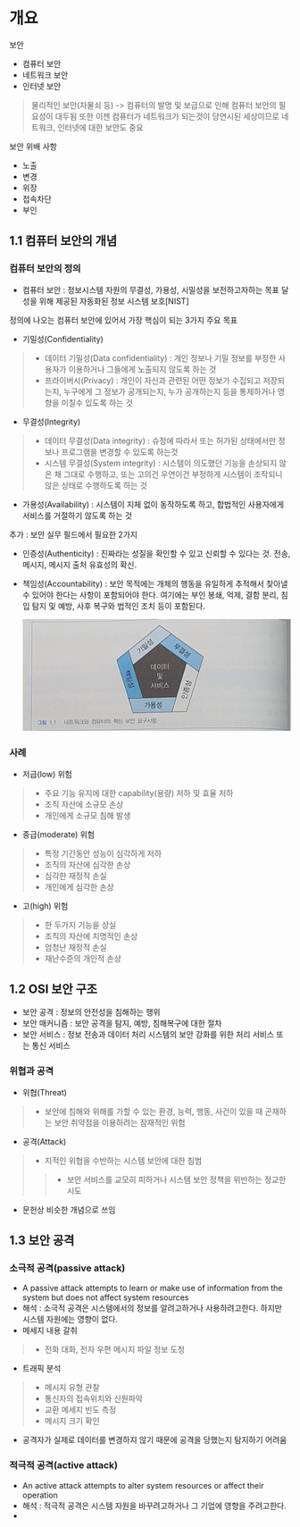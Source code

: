 # 개요

보안
- 컴퓨터 보안
- 네트워크 보안
- 인터넷 보안

> 물리적인 보안(자물쇠 등) -> 컴퓨터의 발명 및 보급으로 인해 컴퓨터 보안의 필요성이 대두됨
> 또한 이젠 컴퓨터가 네트워크가 되는것이 당연시된 세상이므로 네트워크, 인터넷에 대한 보안도 중요

보안 위배 사항
- 노출
- 변경
- 위장
- 접속차단
- 부인


## 1.1 컴퓨터 보안의 개념
### 컴퓨터 보안의 정의
- 컴퓨터 보안 : 정보시스템 자원의 무결성, 가용성, 시밀성을 보전하고자하는 목표 달성을 위해 제공된 자동화된 정보 시스템 보호[NIST]

정의에 나오는 컴퓨터 보안에 있어서 가장 핵심이 되는 3가지 주요 목표
- 기밀성(Confidentiality)
>- 데이터 기밀성(Data confidentiality) : 개인 정보나 기밀 정보를 부정한 사용자가 이용하거나 그들에게 노출되지 않도록 하는 것
>- 프라이버시(Privacy) : 개인이 자신과 관련된 어떤 정보가 수집되고 저장되는지, 누구에게 그 정보가 공개되는지, 누가 공개하는지 등을 통제하거나 영향을 미칠수 있도록 하는 것
- 무결성(Integrity)
>- 데이터 무결성(Data integrity) : 슈정에 따라서 또는 허가된 상태에서만 정보나 프로그램을 변경할 수 있도록 하는것
>- 시스템 무결성(System integrity) : 시스템이 의도했던 기능을 손상되지 않은 채 그대로 수행하고, 또는 고의건 우연이건 부정하게 시스템이 조작되니 않은 상태로 수행하도록 하는 것
- 가용성(Availability) : 시스템이 지체 없이 동작하도록 하고, 합법적인 사용자에게 서비스를 거절하기 않도록 하는 것

추가 : 보안 실무 필드에서 필요한 2가지
- 인증성(Authenticity) : 진짜라는 성질을 확인할 수 있고 신뢰할 수 있다는 것. 전송, 메시지, 메시지 출처 유효성의 확신.
- 책임성(Accountability) : 보안 목적에는 개체의 행동을 유일하게 추적해서 찾아낼수 있어야 한다는 사항이 포함되어야 한다. 여기에는 부인 봉쇄, 억제, 결함 분리, 침입 탐지 및 예방, 사후 복구와 법적인 조치 등이 포함된다.

  ![네트워크와 컴퓨터의 핵심 보안 요구사항](https://github.com/kimseungdeok/2021_2_JNU/blob/main/Information_Security/images/Network_Security_Essentials.jpg)

### 사례
- 저급(low) 위험
>- 주요 기능 유지에 대한 capability(용량) 저하 및 효율 저하
>- 조직 자산에 소규모 손상
>- 개인에게 소규모 침해 발생
- 중급(moderate) 위험
>- 특정 기간동안 성능이 심각하게 저하
>- 조직의 자산에 심각한 손상
>- 심각한 재정적 손실
>- 개인에게 심각한 손상
- 고(high) 위험
>- 한 두가지 기능을 상실
>- 조직의 자산에 치명적인 손상
>- 엄청난 재정적 손실
>- 재난수준의 개인적 손상

## 1.2 OSI 보안 구조
- 보안 공격 : 정보의 안전성을 침해하는 행위
- 보안 매커니즘 : 보안 공격을 탐지, 예방, 침해복구에 대한 절차
- 보안 서비스 : 정보 전송과 데이터 처리 시스템의 보안 강화를 위한 처리 서비스 또는 통신 서비스

### 위협과 공격
- 위협(Threat)
>- 보안에 침해와 위해를 가할 수 있는 환경, 능력, 행동, 사건이 있을 때 곤재하는 보안 취약점을 이용하려는 잠재적인 위험
- 공격(Attack)
>- 지적인 위협을 수반하는 시스템 보안에 대한 침범
>>- 보안 서비스를 교모히 피하거나 시스템 보안 정책을 위반하는 정교한 시도
- 문헌상 비슷한 개념으로 쓰임

## 1.3 보안 공격
### 소극적 공격(passive attack)
- A passive attack attempts to learn or make use of information from the system but does not affect system resources
- 해석 :  소극적 공격은 시스템에서의 정보를 알려고하거나 사용하려고한다. 하지만 시스템 자원에는 영향이 없다.
- 메세지 내용 갈취
>- 전화 대화, 전자 우편 메시지 파일 정보 도청
- 트래픽 분석
>- 메시지 유형 관찰
>- 통신자의 접속위치와 신원파악
>- 교환 메세지 빈도 측정
>- 메시지 크기 확인
- 공격자가 실제로 데이터를 변경하지 않기 때문에 공격을 당했는지 탐지하기 어려움
### 적극적 공격(active attack)
- An active attack attempts to alter system resources or affect their operation
- 해석 : 적극적 공격은 시스템 자원을 바꾸려고하거나 그 기업에 영향을 주려고한다.
- 
